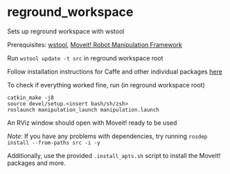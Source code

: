 # reground_workspace

Sets up reground workspace with wstool

Prerequisites: [wstool](http://wiki.ros.org/wstool), [Moveit! Robot Manipulation Framework](http://moveit.ros.org/)

Run `wstool update -t src` in reground workspace root

Follow installation instructions for Caffe and other individual packages [here](https://bitbucket.org/reground/anchoring/src/master/)

To check if everything worked fine, run (in reground workspace root)

```
catkin_make -j8
source devel/setup.<insert bash/sh/zsh>
roslaunch manipulation_launch manipulation.launch
```

An RViz window should open with Moveit! ready to be used

*Note*: If you have any problems with dependencies, try running `rosdep install --from-paths src -i -y`

Additionally, use the provided `.install_apts.sh` script to install the MoveIt! packages and more.
